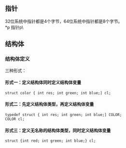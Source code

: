 ## 指针
32位系统中指针都是4个字节，64位系统中指针都是8个字节。\
*p 指针p\



## 结构体
### 结构体定义
三种形式：
#### 形式一：定义结构体同时定义结构体变量
```
struct color { int res; int green; int blue;] cl;
```
#### 形式二：先定义结构体类型，再定义结构体变量
```
typedef struct { int res; int green; int blue;] COLOR;
COLOR cl;
```
#### 形式三：定义无名称的结构体类型，同时定义结构体变量
```
struct {int red; int green; int blue;} cl;
```
